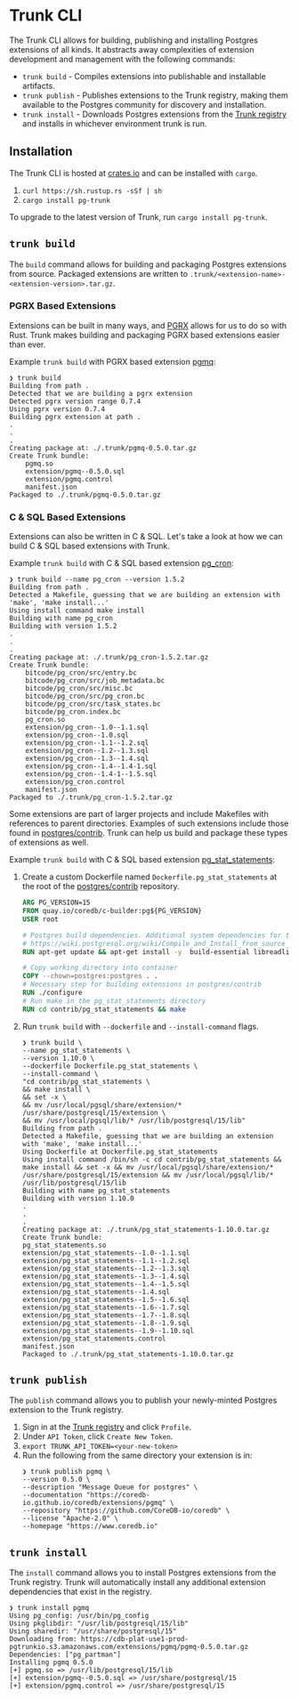 # Trunk CLI

The Trunk CLI allows for building, publishing and installing Postgres extensions of all kinds. It abstracts away
complexities of extension development and management with the following commands:
- `trunk build` - Compiles extensions into publishable and installable artifacts.
- `trunk publish` - Publishes extensions to the Trunk registry, making them available to the Postgres community for discovery and
installation.
- `trunk install` - Downloads Postgres extensions from the [Trunk registry](https://pgtrunk.io/) and installs in whichever environment trunk is
run.

## Installation
The Trunk CLI is hosted at [crates.io](https://crates.io/crates/pg-trunk) and can be installed with `cargo`.
1. `curl https://sh.rustup.rs -sSf | sh`
2. `cargo install pg-trunk`

To upgrade to the latest version of Trunk, run `cargo install pg-trunk`.

## `trunk build`
The `build` command allows for building and packaging Postgres extensions from source. Packaged extensions are written to
`.trunk/<extension-name>-<extension-version>.tar.gz`.

### PGRX Based Extensions
Extensions can be built in many ways, and [PGRX](https://github.com/tcdi/pgrx) allows for us to do so with Rust.
Trunk makes building and packaging PGRX based extensions easier than ever.

Example `trunk build` with PGRX based extension
[pgmq](https://github.com/CoreDB-io/coredb/tree/main/pgmq/extension):
```shell
❯ trunk build
Building from path .
Detected that we are building a pgrx extension
Detected pgrx version range 0.7.4
Using pgrx version 0.7.4
Building pgrx extension at path .
.
.
.
Creating package at: ./.trunk/pgmq-0.5.0.tar.gz
Create Trunk bundle:
	pgmq.so
	extension/pgmq--0.5.0.sql
	extension/pgmq.control
	manifest.json
Packaged to ./.trunk/pgmq-0.5.0.tar.gz
```

### C & SQL Based Extensions

Extensions can also be written in C & SQL. Let's take a look at how we can build C & SQL based extensions with Trunk.

Example `trunk build` with C & SQL based extension [pg_cron](https://github.com/citusdata/pg_cron):
```shell
❯ trunk build --name pg_cron --version 1.5.2
Building from path .
Detected a Makefile, guessing that we are building an extension with 'make', 'make install...'
Using install command make install
Building with name pg_cron
Building with version 1.5.2
.
.
.
Creating package at: ./.trunk/pg_cron-1.5.2.tar.gz
Create Trunk bundle:
	bitcode/pg_cron/src/entry.bc
	bitcode/pg_cron/src/job_metadata.bc
	bitcode/pg_cron/src/misc.bc
	bitcode/pg_cron/src/pg_cron.bc
	bitcode/pg_cron/src/task_states.bc
	bitcode/pg_cron.index.bc
	pg_cron.so
	extension/pg_cron--1.0--1.1.sql
	extension/pg_cron--1.0.sql
	extension/pg_cron--1.1--1.2.sql
	extension/pg_cron--1.2--1.3.sql
	extension/pg_cron--1.3--1.4.sql
	extension/pg_cron--1.4--1.4-1.sql
	extension/pg_cron--1.4-1--1.5.sql
	extension/pg_cron.control
	manifest.json
Packaged to ./.trunk/pg_cron-1.5.2.tar.gz
```

Some extensions are part of larger projects and include Makefiles with references to parent directories.
Examples of such extensions include those found in [postgres/contrib](https://github.com/postgres/postgres/tree/master/contrib).
Trunk can help us build and package these types of extensions as well.

Example `trunk build` with C & SQL based extension [pg_stat_statements](https://github.com/postgres/postgres/tree/master/contrib/pg_stat_statements):

1. Create a custom Dockerfile named `Dockerfile.pg_stat_statements` at the root of the [postgres/contrib](https://github.com/postgres/postgres/tree/master/contrib)
repository.
    ```Dockerfile
    ARG PG_VERSION=15
    FROM quay.io/coredb/c-builder:pg${PG_VERSION}
    USER root

    # Postgres build dependencies. Additional system dependencies for the extension can be added here.
    # https://wiki.postgresql.org/wiki/Compile_and_Install_from_source_code
    RUN apt-get update && apt-get install -y  build-essential libreadline-dev zlib1g-dev flex bison libxml2-dev libxslt-dev libssl-dev libxml2-utils xsltproc ccache

    # Copy working directory into container
    COPY --chown=postgres:postgres . .
    # Necessary step for building extensions in postgres/contrib
    RUN ./configure
    # Run make in the pg_stat_statements directory
    RUN cd contrib/pg_stat_statements && make
    ```
2. Run `trunk build` with `--dockerfile` and `--install-command` flags.
    ```shell
    ❯ trunk build \
    --name pg_stat_statements \
    --version 1.10.0 \
    --dockerfile Dockerfile.pg_stat_statements \
    --install-command \
    "cd contrib/pg_stat_statements \
    && make install \
    && set -x \
    && mv /usr/local/pgsql/share/extension/* /usr/share/postgresql/15/extension \
    && mv /usr/local/pgsql/lib/* /usr/lib/postgresql/15/lib"
    Building from path .
    Detected a Makefile, guessing that we are building an extension with 'make', 'make install...'
    Using Dockerfile at Dockerfile.pg_stat_statements
    Using install command /bin/sh -c cd contrib/pg_stat_statements && make install && set -x && mv /usr/local/pgsql/share/extension/* /usr/share/postgresql/15/extension && mv /usr/local/pgsql/lib/* /usr/lib/postgresql/15/lib
    Building with name pg_stat_statements
    Building with version 1.10.0
    .
    .
    .
    Creating package at: ./.trunk/pg_stat_statements-1.10.0.tar.gz
    Create Trunk bundle:
    pg_stat_statements.so
    extension/pg_stat_statements--1.0--1.1.sql
    extension/pg_stat_statements--1.1--1.2.sql
    extension/pg_stat_statements--1.2--1.3.sql
    extension/pg_stat_statements--1.3--1.4.sql
    extension/pg_stat_statements--1.4--1.5.sql
    extension/pg_stat_statements--1.4.sql
    extension/pg_stat_statements--1.5--1.6.sql
    extension/pg_stat_statements--1.6--1.7.sql
    extension/pg_stat_statements--1.7--1.8.sql
    extension/pg_stat_statements--1.8--1.9.sql
    extension/pg_stat_statements--1.9--1.10.sql
    extension/pg_stat_statements.control
    manifest.json
    Packaged to ./.trunk/pg_stat_statements-1.10.0.tar.gz
    ```

## `trunk publish`

The `publish` command allows you to publish your newly-minted Postgres extension to the Trunk registry.
1. Sign in at the [Trunk registry](https://pgtrunk.io) and click `Profile`.
2. Under `API Token`, click `Create New Token`.
3. `export TRUNK_API_TOKEN=<your-new-token>`
4. Run the following from the same directory your extension is in:
   ```shell
   ❯ trunk publish pgmq \
   --version 0.5.0 \
   --description "Message Queue for postgres" \
   --documentation "https://coredb-io.github.io/coredb/extensions/pgmq" \
   --repository "https://github.com/CoreDB-io/coredb" \
   --license "Apache-2.0" \
   --homepage "https://www.coredb.io"
   ```

## `trunk install`

The `install` command allows you to install Postgres extensions from the Trunk registry. Trunk will automatically install any
additional extension dependencies that exist in the registry.
```shell
❯ trunk install pgmq
Using pg_config: /usr/bin/pg_config
Using pkglibdir: "/usr/lib/postgresql/15/lib"
Using sharedir: "/usr/share/postgresql/15"
Downloading from: https://cdb-plat-use1-prod-pgtrunkio.s3.amazonaws.com/extensions/pgmq/pgmq-0.5.0.tar.gz
Dependencies: ["pg_partman"]
Installing pgmq 0.5.0
[+] pgmq.so => /usr/lib/postgresql/15/lib
[+] extension/pgmq--0.5.0.sql => /usr/share/postgresql/15
[+] extension/pgmq.control => /usr/share/postgresql/15
```
